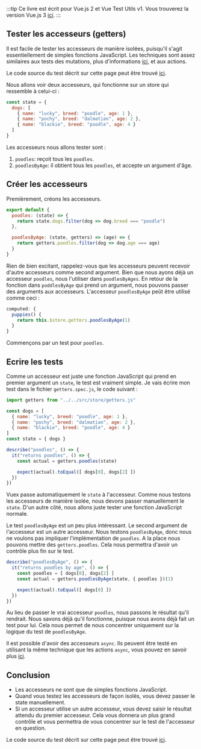 :::tip Ce livre est écrit pour Vue.js 2 et Vue Test Utils v1.
Vous trouverez la version Vue.js 3 [ici](/v3/fr).
:::

## Tester les accesseurs (getters)

Il est facile de tester les accesseurs de manière isolées, puisqu'il s'agit essentiellement de simples fonctions JavaScript. Les techniques sont assez similaires aux tests des mutations, plus d'informations [ici](https://lmiller1990.github.io/vue-testing-handbook/vuex-mutations.html), et aux actions.

Le code source du test décrit sur cette page peut être trouvé [ici](https://github.com/lmiller1990/vue-testing-handbook/tree/master/demo-app/tests/unit/getters.spec.js).

Nous allons voir deux accesseurs, qui fonctionne sur un store qui ressemble à celui-ci :

```js
const state = {
  dogs: [
    { name: "lucky", breed: "poodle", age: 1 },
    { name: "pochy", breed: "dalmatian", age: 2 },
    { name: "blackie", breed: "poodle", age: 4 }
  ]
}
```
Les accesseurs nous allons tester sont :


1. `poodles`: reçoit tous les `poodles`.
2. `poodlesByAge`: il obtient tous les `poodles`, et accepte un argument d'âge.

## Créer les accesseurs

Premièrement, créons les accesseurs.

```js
export default {
  poodles: (state) => {
    return state.dogs.filter(dog => dog.breed === "poodle")
  },

  poodlesByAge: (state, getters) => (age) => {
    return getters.poodles.filter(dog => dog.age === age)
  }
}
```
Rien de bien excitant, rappelez-vous que les accesseurs peuvent recevoir d'autre accesseurs comme second argument. Bien que nous ayons déjà un accesseur `poodles`, nous l'utiliser dans `poodlesByAges`. En retour de la fonction dans `poddlesByAge` qui prend un argument, nous pouvons passer des arguments aux accesseurs. L'accesseur `poodlesByAge` peût être utilisé comme ceci :

```js
computed: {
  puppies() {
    return this.$store.getters.poodlesByAge(1)
  }
}
```
Commençons par un test pour `poodles`.

## Ecrire les tests

Comme un accesseur est juste une fonction JavaScript qui prend en premier argument un `state`, le test est vraiment simple. Je vais écrire mon test dans le fichier `getters.spec.js`, le code suivant :

```js
import getters from "../../src/store/getters.js"

const dogs = [
  { name: "lucky", breed: "poodle", age: 1 },
  { name: "pochy", breed: "dalmatian", age: 2 },
  { name: "blackie", breed: "poodle", age: 4 }
]
const state = { dogs }

describe("poodles", () => {
  it("returns poodles", () => {
    const actual = getters.poodles(state)

    expect(actual).toEqual([ dogs[0], dogs[2] ])
  })
})
```
Vuex passe automatiquement le `state` à l'accesseur. Comme nous testons les accesseurs de manière isolée, nous devons passer manuellement le `state`. D'un autre côté, nous allons juste tester une fonction JavaScript normale.

Le test `poodlesByAge` est un peu plus intéressant. Le second argument de l'accesseur est un autre accesseur. Nous testons `poodlesByAge`, donc nous ne voulons pas impliquer l'implémentation de `poodles`. A la place nous pouvons mettre des `getters.poodles`. Cela nous permettra d'avoir un contrôle plus fin sur le test.

```js
describe("poodlesByAge", () => {
  it("returns poodles by age", () => {
    const poodles = [ dogs[0], dogs[2] ]
    const actual = getters.poodlesByAge(state, { poodles })(1)

    expect(actual).toEqual([ dogs[0] ])
  })
})
```
Au lieu de passer le vrai accesseur `poodles`, nous passons le résultat qu'il rendrait. Nous savons déjà qu'il fonctionne, puisque nous avons déjà fait un test pour lui. Cela nous permet de nous concentrer uniquement sur la logique du test de `poodlesByAge`.

Il est possible d'avoir des accesseurs `async`. Ils peuvent être testé en utilisant la même technique que les actions `async`, vous pouvez en savoir plus [ici](https://lmiller1990.github.io/vue-testing-handbook/vuex-actions.html).

## Conclusion

- Les accesseurs ne sont que de simples fonctions JavaScript.
- Quand vous testez les accesseurs de façon isolés, vous devez passer le state manuellement.
- Si un accesseur utilise un autre accesseur, vous devez saisir le résultat attendu du premier accesseur. Cela vous donnera un plus grand contrôle et vous permettra de vous concentrer sur le test de l'accesseur en question.

Le code source du test décrit sur cette page peut être trouvé [ici](https://github.com/lmiller1990/vue-testing-handbook/tree/master/demo-app/tests/unit/getters.spec.js).
